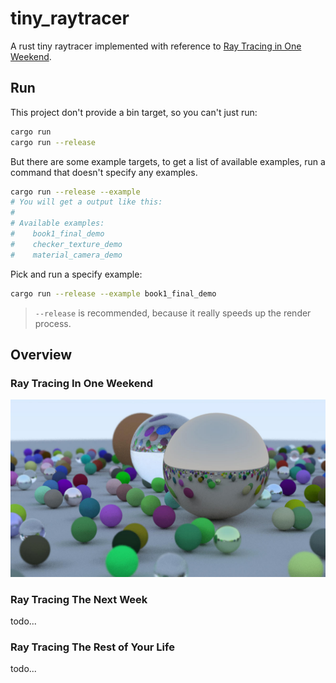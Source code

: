 # tiny_raytracer

A rust tiny raytracer implemented with reference to [Ray Tracing in One Weekend](https://raytracing.github.io/books/RayTracingInOneWeekend.html).

## Run

This project don't provide a bin target, so you can't just run:

```bash
cargo run
cargo run --release
```

But there are some example targets, to get a list of available examples, run a command that doesn't specify any examples.

```bash
cargo run --release --example
# You will get a output like this:
#
# Available examples:
#    book1_final_demo
#    checker_texture_demo
#    material_camera_demo
```

Pick and run a specify example:

```bash
cargo run --release --example book1_final_demo
```

>`--release` is recommended, because it really speeds up the render process.

## Overview

### Ray Tracing In One Weekend

![Ray Tracing In One Weekend](images/first-book-final-scene.jpg)

### Ray Tracing The Next Week

todo...

### Ray Tracing The Rest of Your Life

todo...
